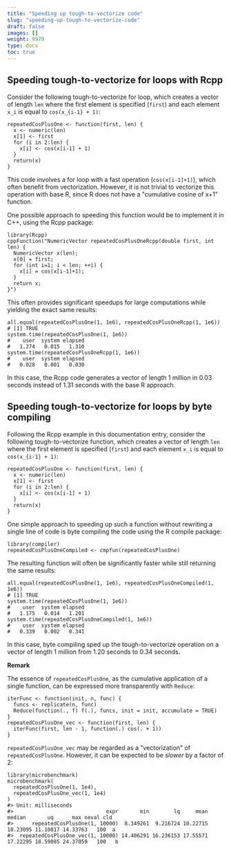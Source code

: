 ```yaml
---
title: "Speeding up tough-to-vectorize code"
slug: "speeding-up-tough-to-vectorize-code"
draft: false
images: []
weight: 9970
type: docs
toc: true
---
```


## Speeding tough-to-vectorize for loops with Rcpp
Consider the following tough-to-vectorize for loop, which creates a vector of length `len` where the first element is specified (`first`) and each element `x_i` is equal to `cos(x_{i-1} + 1)`:

    repeatedCosPlusOne <- function(first, len) {
      x <- numeric(len)
      x[1] <- first
      for (i in 2:len) {
        x[i] <- cos(x[i-1] + 1)
      }
      return(x)
    }

This code involves a for loop with a fast operation (`cos(x[i-1]+1)`), which often benefit from vectorization. However, it is not trivial to vectorize this operation with base R, since R does not have a "cumulative cosine of x+1" function.

One possible approach to speeding this function would be to implement it in C++, using the Rcpp package:

    library(Rcpp)
    cppFunction("NumericVector repeatedCosPlusOneRcpp(double first, int len) {
      NumericVector x(len);
      x[0] = first;
      for (int i=1; i < len; ++i) {
        x[i] = cos(x[i-1]+1);
      }
      return x;
    }")

This often provides significant speedups for large computations while yielding the exact same results:

    all.equal(repeatedCosPlusOne(1, 1e6), repeatedCosPlusOneRcpp(1, 1e6))
    # [1] TRUE
    system.time(repeatedCosPlusOne(1, 1e6))
    #    user  system elapsed 
    #   1.274   0.015   1.310 
    system.time(repeatedCosPlusOneRcpp(1, 1e6))
    #    user  system elapsed 
    #   0.028   0.001   0.030 

In this case, the Rcpp code generates a vector of length 1 million in 0.03 seconds instead of 1.31 seconds with the base R approach.


## Speeding tough-to-vectorize for loops by byte compiling
Following the Rcpp example in this documentation entry, consider the following tough-to-vectorize function, which creates a vector of length `len` where the first element is specified (`first`) and each element `x_i` is equal to `cos(x_{i-1} + 1)`:

    repeatedCosPlusOne <- function(first, len) {
      x <- numeric(len)
      x[1] <- first
      for (i in 2:len) {
        x[i] <- cos(x[i-1] + 1)
      }
      return(x)
    }

One simple approach to speeding up such a function without rewriting a single line of code is byte compiling the code using the R compile package:

    library(compiler)
    repeatedCosPlusOneCompiled <- cmpfun(repeatedCosPlusOne)

The resulting function will often be significantly faster while still returning the same results:

    all.equal(repeatedCosPlusOne(1, 1e6), repeatedCosPlusOneCompiled(1, 1e6))
    # [1] TRUE
    system.time(repeatedCosPlusOne(1, 1e6))
    #    user  system elapsed 
    #   1.175   0.014   1.201 
    system.time(repeatedCosPlusOneCompiled(1, 1e6))
    #    user  system elapsed 
    #   0.339   0.002   0.341 

In this case, byte compiling sped up the tough-to-vectorize operation on a vector of length 1 million from 1.20 seconds to 0.34 seconds.

**Remark**

The essence of `repeatedCosPlusOne`, as the cumulative application of a single function, can be expressed more transparently with `Reduce`:

    iterFunc <- function(init, n, func) {
      funcs <- replicate(n, func)
      Reduce(function(., f) f(.), funcs, init = init, accumulate = TRUE)
    }
    repeatedCosPlusOne_vec <- function(first, len) {
      iterFunc(first, len - 1, function(.) cos(. + 1))
    }
`repeatedCosPlusOne_vec` may be regarded as a "vectorization" of `repeatedCosPlusOne`. However, it can be expected to be *slower* by a factor of 2:

    library(microbenchmark)
    microbenchmark(
      repeatedCosPlusOne(1, 1e4),
      repeatedCosPlusOne_vec(1, 1e4)
    )
    #> Unit: milliseconds
    #>                              expr       min        lq     mean   median       uq      max neval cld
    #>      repeatedCosPlusOne(1, 10000)  8.349261  9.216724 10.22715 10.23095 11.10817 14.33763   100  a 
    #>  repeatedCosPlusOne_vec(1, 10000) 14.406291 16.236153 17.55571 17.22295 18.59085 24.37059   100   b


